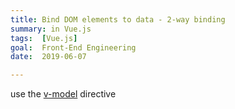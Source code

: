 ```yaml
---
title: Bind DOM elements to data - 2-way binding
summary: in Vue.js
tags:  [Vue.js]
goal:  Front-End Engineering
date:  2019-06-07

---
```


use the [v-model][docs] directive

[docs]: https://vuejs.org/v2/guide/forms.html
